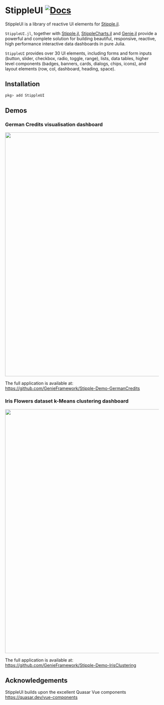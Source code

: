 # StippleUI [![Docs](https://img.shields.io/badge/stippleui-docs-greenyellow)](https://www.genieframework.com/docs/)

StippleUI is a library of reactive UI elements for [Stipple.jl](https://github.com/GenieFramework/Stipple.jl).

`StippleUI.jl`, together with [Stipple.jl](https://github.com/GenieFramework/Stipple.jl),
[StippleCharts.jl](https://github.com/GenieFramework/StippleCharts.jl) and
[Genie.jl](https://github.com/GenieFramework/Genie.jl) provide a powerful and complete solution for building
beautiful, responsive, reactive, high performance interactive data dashboards in pure Julia.

`StippleUI` provides over 30 UI elements, including forms and form inputs (button, slider, checkbox, radio, toggle, range), lists, data tables,
higher level components (badges, banners, cards, dialogs, chips, icons), and layout elements (row, col, dashboard, heading, space).

## Installation

```julia
pkg> add StippleUI
```

## Demos

### German Credits visualisation dashboard

<img src="https://genieframework.com/githubimg/Screenshot_German_Credits.png" width=800>

The full application is available at:
<https://github.com/GenieFramework/Stipple-Demo-GermanCredits>

### Iris Flowers dataset k-Means clustering dashboard

<img src="https://genieframework.com/githubimg/Screenshot_Iris_Data.png" width=800>

The full application is available at:
<https://github.com/GenieFramework/Stipple-Demo-IrisClustering>

## Acknowledgements

StippleUI builds upon the excellent Quasar Vue components <https://quasar.dev/vue-components>
